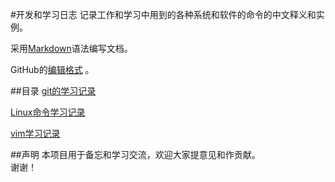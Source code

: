 #开发和学习日志
记录工作和学习中用到的各种系统和软件的命令的中文释义和实例。  

采用[Markdown](https://www.zybuluo.com/mdeditor#)语法编写文档。

GitHub的[编辑格式](https://help.github.com/articles/basic-writing-and-formatting-syntax/) 。

##目录
[git的学习记录](https://github.com/robot527/DevLogs/blob/master/git.md)

[Linux命令学习记录](https://github.com/robot527/DevLogs/blob/master/linux_commands.md)

[vim学习记录](https://github.com/robot527/DevLogs/blob/master/vim.md)

##声明
本项目用于备忘和学习交流，欢迎大家提意见和作贡献。  
谢谢！
